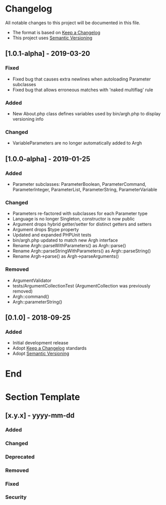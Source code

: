 # Changelog
All notable changes to this project will be documented in this file.

- The format is based on [Keep a Changelog](https://keepachangelog.com/en/1.0.0/)
- This project uses [Semantic Versioning](https://semver.org/spec/v2.0.0.html)

## [1.0.1-alpha] - 2019-03-20

### Fixed
- Fixed bug that causes extra newlines when autoloading Parameter subclasses
- Fixed bug that allows erroneous matches with 'naked multiflag' rule

### Added
- New About.php class defines variables used by bin/argh.php to display versioning info

### Changed
- VariableParameters are no longer automatically added to Argh

## [1.0.0-alpha] - 2019-01-25

### Added
- Parameter subclasses: ParameterBoolean, ParameterCommand, ParameterInteger, ParameterList, ParameterString, ParameterVariable

### Changed
- Parameters re-factored with subclasses for each Parameter type
- Language is no longer Singleton, constructor is now public
- Argument drops hybrid getter/setter for distinct getters and setters
- Argument drops $type property
- Updated and expanded PHPUnit tests
- bin/argh.php updated to match new Argh interface
- Rename Argh::parseWithParameters() as Argh::parse()
- Rename Argh::parseStringWithParameters() as Argh::parseString()
- Rename Argh->parse() as Argh->parseArguments()

### Removed
- ArgumentValidator
- tests/ArgumentCollectionTest (ArgumentCollection was previously removed)
- Argh::command()
- Argh::parameterString()

## [0.1.0] - 2018-09-25

### Added
- Initial development release
- Adopt [Keep a Changelog](https://keepachangelog.com/en/1.0.0/) standards
- Adopt [Semantic Versioning](https://semver.org/spec/v2.0.0.html)

# End

# Section Template
## [x.y.x] - yyyy-mm-dd
### Added
### Changed
### Deprecated
### Removed
### Fixed
### Security
